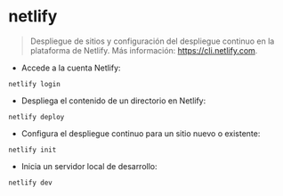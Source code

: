 # netlify

> Despliegue de sitios y configuración del despliegue continuo en la plataforma de Netlify.
> Más información: <https://cli.netlify.com>.

- Accede a la cuenta Netlify:

`netlify login`

- Despliega el contenido de un directorio en Netlify:

`netlify deploy`

- Configura el despliegue continuo para un sitio nuevo o existente:

`netlify init`

- Inicia un servidor local de desarrollo:

`netlify dev`

